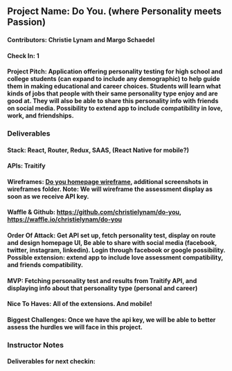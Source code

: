 ## Project Name: Do You. (where Personality meets Passion)

#### Contributors: Christie Lynam and Margo Schaedel

#### Check In: 1

#### Project Pitch: Application offering personality testing for high school and college students (can expand to include any demographic) to help guide them in making educational and career choices. Students will learn what kinds of jobs that people with their same personality type enjoy and are good at. They will also be able to share this personality info with friends on social media. Possibility to extend app to include compatibility in love, work, and friendships.

### Deliverables

#### Stack: React, Router, Redux, SAAS, (React Native for mobile?)

#### APIs: Traitify

#### Wireframes: [Do you homepage wireframe](https://www.dropbox.com/s/9jv1z6740j05de4/do-you-hompage.png?dl=0), additional screenshots in wireframes folder. Note: We will wireframe the assessment display as soon as we receive API key.

#### Waffle & Github: https://github.com/christielynam/do-you, https://waffle.io/christielynam/do-you

#### Order Of Attack: Get API set up, fetch personality test, display on route and design homepage UI, Be able to share with social media (facebook, twitter, instagram, linkedin). Login through facebook or google possibility. Possible extension: extend app to include love assessment compatibility, and friends compatibility.

#### MVP: Fetching personality test and results from Traitify API, and displaying info about that personality type (personal and career)

#### Nice To Haves: All of the extensions. And mobile!

#### Biggest Challenges: Once we have the api key, we will be able to better assess the hurdles we will face in this project.

### Instructor Notes

#### Deliverables for next checkin:
